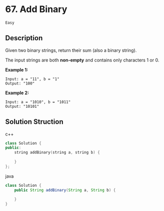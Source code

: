 # 67. Add Binary

`Easy`

## Description

Given two binary strings, return their sum (also a binary string).

The input strings are both **non-empty** and contains only characters 1 or 0.

**Example 1:**

    Input: a = "11", b = "1"
    Output: "100"

**Example 2:**

    Input: a = "1010", b = "1011"
    Output: "10101"

## Solution Struction

c++
```c++
class Solution {
public:
    string addBinary(string a, string b) {
        
    }
};
```

java
```java
class Solution {
    public String addBinary(String a, String b) {
        
    }
}
```